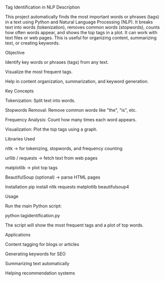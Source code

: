 Tag Identification in NLP
Description

This project automatically finds the most important words or phrases (tags) in a text using Python and Natural Language Processing (NLP). It breaks text into words (tokenization), removes common words (stopwords), counts how often words appear, and shows the top tags in a plot.
It can work with text files or web pages. This is useful for organizing content, summarizing text, or creating keywords.

Objective

Identify key words or phrases (tags) from any text.

Visualize the most frequent tags.

Help in content organization, summarization, and keyword generation.

Key Concepts

Tokenization: Split text into words.

Stopwords Removal: Remove common words like "the", "is", etc.

Frequency Analysis: Count how many times each word appears.

Visualization: Plot the top tags using a graph.

Libraries Used

nltk → for tokenizing, stopwords, and frequency counting

urllib / requests → fetch text from web pages

matplotlib → plot top tags

BeautifulSoup (optional) → parse HTML pages

Installation
pip install nltk requests matplotlib beautifulsoup4

Usage

Run the main Python script:

python tagidentification.py


The script will show the most frequent tags and a plot of top words.

Applications

Content tagging for blogs or articles

Generating keywords for SEO

Summarizing text automatically

Helping recommendation systems
